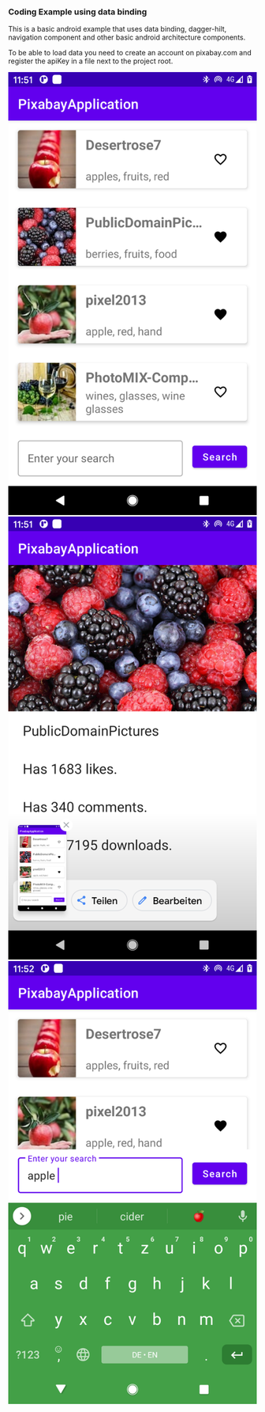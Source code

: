 ### Coding Example using data binding 

This is a basic android example that uses data binding,
dagger-hilt, navigation component and other basic 
android architecture components. 

To be able to load data you need to create an account 
on pixabay.com and register the apiKey in a file 
next to the project root. 


![plot](./screenshots/Screenshot_20220810-115135.png)
![plot](./screenshots/Screenshot_20220810-115140.png)
![plot](./screenshots/Screenshot_20220810-115205.png)